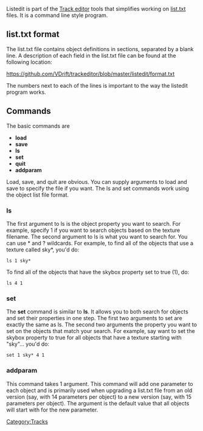 Listedit is part of the [Track editor](Track_editor.md) tools that simplifies working on [list.txt](Track_files_and_formats.md) files. It is a command line style program.

list.txt format
---------------

The list.txt file contains object definitions in sections, separated by a blank line. A description of each field in the list.txt file can be found at the following location:

<https://github.com/VDrift/trackeditor/blob/master/listedit/format.txt>

The numbers next to each of the lines is important to the way the listedit program works.

Commands
--------

The basic commands are

-   **load**
-   **save**
-   **ls**
-   **set**
-   **quit**
-   **addparam**

Load, save, and quit are obvious. You can supply arguments to load and save to specify the file if you want. The ls and set commands work using the object list file format.

### ls

The first argument to ls is the object property you want to search. For example, specify 1 if you want to search objects based on the texture filename. The second argument to ls is what you want to search for. You can use \* and ? wildcards. For example, to find all of the objects that use a texture called sky\*, you'd do:

    ls 1 sky*

To find all of the objects that have the skybox property set to true (1), do:

    ls 4 1

### set

The **set** command is similar to **ls**. It allows you to both search for objects and set their properties in one step. The first two arguments to set are exactly the same as ls. The second two arguments the property you want to set on the objects that match your search. For example, say want to set the skybox property to true for all objects that have a texture starting with "sky"... you'd do:

    set 1 sky* 4 1

### addparam

This command takes 1 argument. This command will add one parameter to each object and is primarily used when upgrading a list.txt file from an old version (say, with 14 parameters per object) to a new version (say, with 15 parameters per object). The argument is the default value that all objects will start with for the new parameter.

<Category:Tracks>

